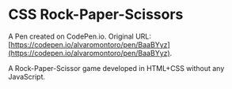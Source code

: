 # CSS Rock-Paper-Scissors

A Pen created on CodePen.io. Original URL: [https://codepen.io/alvaromontoro/pen/BaaBYyz](https://codepen.io/alvaromontoro/pen/BaaBYyz).

A Rock-Paper-Scissor game developed in HTML+CSS without any JavaScript.
